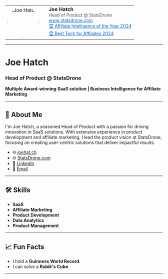<table>
  <tr>
    <td style="vertical-align:middle">
      <img src="https://joehat.ch/Joe_Hatch.jpg" alt="Joe Hatch" width="100" style="border-radius:50%; margin-right:15px;">
    </td>
    <td style="vertical-align:middle">
      <strong style="font-size:16px">Joe Hatch</strong><br>
      <span style="font-size:14px;color:rgb(85,85,85)">Head of Product @ StatsDrone</span><br>
      <a href="https://www.statsdrone.com" style="color:rgb(0,102,204);font-size:14px" target="_blank">www.statsdrone.com</a><br>
      <a href="https://statsdrone.com/blog/statsdrone-wins-affiliate-intelligence-year-award-2024/" style="color:rgb(0,102,204);font-size:14px" target="_blank">🏆 Affiliate Intelligence of the Year 2024</a><br>
      <a href="https://statsdrone.com/blog/statsdrone-wins-best-tech-for-affiliates-igb-awards-2024/" style="color:rgb(0,102,204);font-size:14px" target="_blank">🏆 Best Tech for Affiliates 2024</a>
    </td>
  </tr>
</table>

---
# Joe Hatch
### Head of Product @ StatsDrone  
**Multiple Award-winning SaaS solution | Business Intelligence for Affiliate Marketing**

---

## 👋 About Me

I'm Joe Hatch, a seasoned Head of Product with a passion for driving innovation in SaaS solutions. With extensive experience in product development and affiliate marketing, I lead the product vision at StatsDrone, focusing on creating user-centric solutions that deliver impactful results.

- 🌐 [joehat.ch](https://joehat.ch)
- 🌐 [StatsDrone.com](https://statsdrone.com)
- 💼 [LinkedIn](https://www.linkedin.com/in/joehatch)
- 📧 [Email](mailto:joe@statsdrone.com)

---

## 🛠 Skills

- **SaaS**
- **Affiliate Marketing**
- **Product Development**
- **Data Analytics**
- **Product Management**

---

## 📈 Fun Facts

- I hold a **Guinness World Record**.
- I can solve a **Rubik's Cube**.

---

<!--
This is a special repository because its `README.md` (this file) appears on your GitHub profile.
You can click the Preview link to take a look at your changes.
-->
